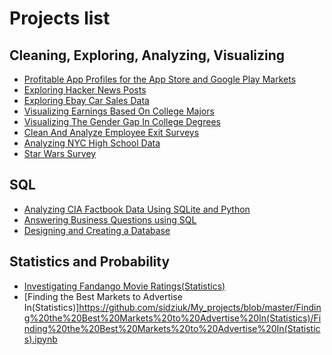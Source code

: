 # Projects list

## Cleaning, Exploring, Analyzing, Visualizing
- [Profitable App Profiles for the App Store and Google Play Markets](https://github.com/sidziuk/My_projects/blob/master/Profitable%20App%20Profiles%20for%20the%20App%20Store%20and%20Google%20Play%20Markets/Profitable%20App%20Profiles%20for%20the%20App%20Store%20and%20Google%20Play%20Markets.ipynb)
- [Exploring Hacker News Posts](https://github.com/sidziuk/My_projects/blob/master/Exploring%20Hacker%20News%20Posts/Exploring%20Hacker%20News%20Posts.ipynb)
- [Exploring Ebay Car Sales Data](https://github.com/sidziuk/My_projects/blob/master/Exploring%20Ebay%20Car%20Sales%20Data/Exploring%20Ebay%20Car%20Sales%20Data.ipynb)
- [Visualizing Earnings Based On College Majors](https://github.com/sidziuk/My_projects/blob/master/Visualizing%20Earnings%20Based%20On%20College%20Majors/Visualizing%20Earnings%20Based%20On%20College%20Majors.ipynb)
- [Visualizing The Gender Gap In College Degrees](https://github.com/sidziuk/My_projects/blob/master/Visualizing%20The%20Gender%20Gap%20In%20College%20Degrees/Visualizing%20The%20Gender%20Gap%20In%20College%20Degrees.ipynb)
- [Clean And Analyze Employee Exit Surveys](https://github.com/sidziuk/My_projects/blob/master/Clean%20And%20Analyze%20Employee%20Exit%20Surveys/Clean%20And%20Analyze%20Employee%20Exit%20Surveys.ipynb)
- [Analyzing NYC High School Data](https://github.com/sidziuk/My_projects/blob/master/Analyzing%20NYC%20High%20School%20Data/Analyzing%20NYC%20High%20School%20Data.ipynb)
- [Star Wars Survey](https://github.com/sidziuk/My_projects/blob/master/Star%20Wars%20Survey/Star%20Wars%20Survey.ipynb)
## SQL
- [Analyzing CIA Factbook Data Using SQLite and Python](https://github.com/sidziuk/My_projects/blob/master/Analyzing%20CIA%20Factbook%20Data%20Using%20SQLite%20and%20Python/Analyzing%20CIA%20Factbook%20Data%20Using%20SQLite%20and%20Python.ipynb)
- [Answering Business Questions using SQL](https://github.com/sidziuk/My_projects/blob/master/Answering%20Business%20Questions%20using%20SQL/Answering%20Business%20Questions%20using%20SQL.ipynb)
- [Designing and Creating a Database](https://github.com/sidziuk/My_projects/blob/master/Designing%20and%20Creating%20a%20Database/Designing%20and%20Creating%20a%20Database.ipynb)
## Statistics and Probability
- [Investigating Fandango Movie Ratings(Statistics)](https://github.com/sidziuk/My_projects/blob/master/Investigating%20Fandango%20Movie%20Ratings(Statistics)/Investigating%20Fandango%20Movie%20Ratings(Statistics).ipynb)
- [Finding the Best Markets to Advertise In(Statistics)]https://github.com/sidziuk/My_projects/blob/master/Finding%20the%20Best%20Markets%20to%20Advertise%20In(Statistics)/Finding%20the%20Best%20Markets%20to%20Advertise%20In(Statistics).ipynb
